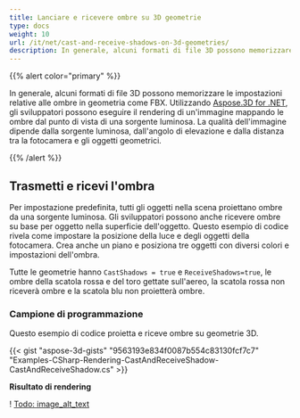 ```yaml
---
title: Lanciare e ricevere ombre su 3D geometrie
type: docs
weight: 10
url: /it/net/cast-and-receive-shadows-on-3d-geometries/
description: In generale, alcuni formati di file 3D possono memorizzare le impostazioni relative alle ombre in geometria come FBX. Utilizzando Aspose.3D for .NET, gli sviluppatori possono eseguire il rendering di un'immagine mappando le ombre dal punto di vista di una sorgente luminosa. La qualità dell'immagine dipende dalla sorgente luminosa, dall'angolo di elevazione e dalla distanza tra la fotocamera e gli oggetti geometrici.
---
```

{{% alert color="primary" %}}

In generale, alcuni formati di file 3D possono memorizzare le impostazioni relative alle ombre in geometria come FBX. Utilizzando [Aspose.3D for .NET](https://products.aspose.com/3d/net/), gli sviluppatori possono eseguire il rendering di un'immagine mappando le ombre dal punto di vista di una sorgente luminosa. La qualità dell'immagine dipende dalla sorgente luminosa, dall'angolo di elevazione e dalla distanza tra la fotocamera e gli oggetti geometrici.

{{% /alert %}}
##  **Trasmetti e ricevi l'ombra**
Per impostazione predefinita, tutti gli oggetti nella scena proiettano ombre da una sorgente luminosa. Gli sviluppatori possono anche ricevere ombre su base per oggetto nella superficie dell'oggetto. Questo esempio di codice rivela come impostare la posizione della luce e degli oggetti della fotocamera. Crea anche un piano e posiziona tre oggetti con diversi colori e impostazioni dell'ombra.

Tutte le geometrie hanno `CastShadows = true` e `ReceiveShadows=true`, le ombre della scatola rossa e del toro gettate sull'aereo, la scatola rossa non riceverà ombre e la scatola blu non proietterà ombre.
###  **Campione di programmazione**
Questo esempio di codice proietta e riceve ombre su geometrie 3D.

{{< gist "aspose-3d-gists" "9563193e834f0087b554c83130fcf7c7" "Examples-CSharp-Rendering-CastAndReceiveShadow-CastAndReceiveShadow.cs" >}}


**Risultato di rendering**

! [Todo: image_alt_text](cast-and-receive-shadows-on-3d-geometries_1.png)
